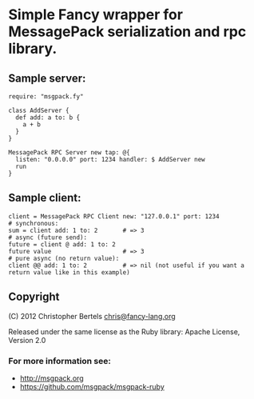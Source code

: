 # Simple Fancy wrapper for MessagePack serialization and rpc library.

## Sample server:

```fancy
require: "msgpack.fy"

class AddServer {
  def add: a to: b {
    a + b
  }
}

MessagePack RPC Server new tap: @{
  listen: "0.0.0.0" port: 1234 handler: $ AddServer new
  run
}
```

## Sample client:

```fancy
client = MessagePack RPC Client new: "127.0.0.1" port: 1234
# synchronous:
sum = client add: 1 to: 2       # => 3
# async (future send):
future = client @ add: 1 to: 2
future value                    # => 3
# pure async (no return value):
client @@ add: 1 to: 2          # => nil (not useful if you want a return value like in this example)
```

## Copyright

(C) 2012 Christopher Bertels chris@fancy-lang.org

Released under the same license as the Ruby library: Apache License, Version 2.0

### For more information see:
  - http://msgpack.org
  - https://github.com/msgpack/msgpack-ruby